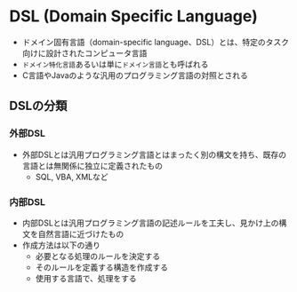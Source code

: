 # DSL (Domain Specific Language)

- ドメイン固有言語（domain-specific language、DSL）とは、特定のタスク向けに設計されたコンピュータ言語
- `ドメイン特化言語`あるいは単に`ドメイン言語`とも呼ばれる
- C言語やJavaのような汎用のプログラミング言語の対照とされる

## DSLの分類

### 外部DSL

- 外部DSLとは汎用プログラミング言語とはまったく別の構文を持ち、既存の言語とは無関係に独立に定義されたもの
  - SQL, VBA, XMLなど

### 内部DSL

- 内部DSLとは汎用プログラミング言語の記述ルールを工夫し、見かけ上の構文を自然言語に近づけたもの
- 作成方法は以下の通り
  - 必要となる処理のルールを決定する
  - そのルールを定義する構造を作成する
  - 使用する言語で、処理をする
